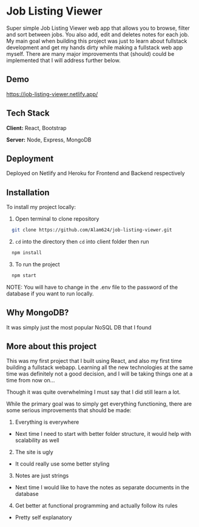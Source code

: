 
# Job Listing Viewer

Super simple Job Listing Viewer web app that allows you to browse, filter and sort between jobs. You 
also add, edit and deletes notes for each job. My main goal when building this project was just to learn about fullstack development and get my hands dirty while making a fullstack web app myself. There are many major improvements that (should) could be implemented that I will address further below.




## Demo

https://job-listing-viewer.netlify.app/




## Tech Stack

**Client:** React, Bootstrap

**Server:** Node, Express, MongoDB


## Deployment

Deployed on Netlify and Heroku for Frontend and Backend respectively



## Installation

To install my project locally:

1. Open terminal to clone repository

```bash
  git clone https://github.com/Alam624/job-listing-viewer.git
```
2. ```cd``` into the directory then ```cd``` into client folder then run
```bash
  npm install
```
3. To run the project
```bash
  npm start
```

NOTE: You will have to change <password> in the .env file to the password of the database 
if you want to run locally.


## Why MongoDB?

It was simply just the most popular NoSQL DB that I found
## More about this project

This was my first project that I built using React, and also my first time building a fullstack webapp.
Learning all the new technologies at the same time was definitely not a good decision, and I will be taking things one at 
a time from now on...

Though it was quite overwhelming I must say that I did still learn a lot. 

While the primary goal was to simply get everything functioning,
there are some serious improvements that should be made:

1.  Everything is everywhere
*  Next time I need to start with better folder structure, it would help with scalability as well

2. The site is ugly
*  It could really use some better styling

3. Notes are just strings
*  Next time I would like to have the notes as separate documents in the database

4. Get better at functional programming and actually follow its rules
* Pretty self explanatory


